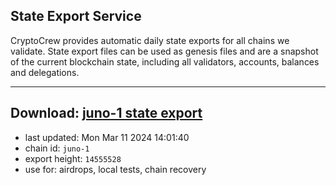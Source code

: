 ## State Export Service
CryptoCrew provides automatic daily state exports for all chains we validate. State export files can be used as genesis files and are a snapshot of the current blockchain state, including all validators, accounts, balances and delegations.

---
**Download: [juno-1 state export](https://dl-eu2.ccvalidators.com/SERVICE/juno/juno-1_export_14555528.json)**
---

- last updated: Mon Mar 11 2024 14:01:40
- chain id: `juno-1`
- export height: `14555528`
- use for: airdrops, local tests, chain recovery
